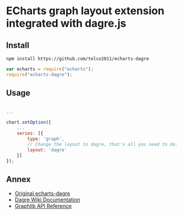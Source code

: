 # ECharts graph layout extension integrated with dagre.js

## Install

```shell
npm install https://github.com/telco2011/echarts-dagre
```

```js
var echarts = require("echarts");
require("echarts-dagre");
```

## Usage

```js

...

chart.setOption({
    ...
    series: [{
        type: 'graph',
        // Change the layout to dagre, that's all you need to do.
        layout: 'dagre'
    }]
});
```

## Annex

- [Original echarts-dagre](https://github.com/ecomfe/echarts-dagre)
- [Dagre Wiki Documentation](https://github.com/dagrejs/dagre/wiki)
- [Graphlib API Reference](https://github.com/dagrejs/graphlib/wiki/API-Reference)
